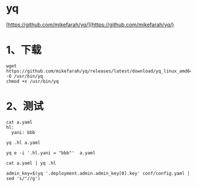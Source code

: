 # yq

[https://github.com/mikefarah/yq/](https://github.com/mikefarah/yq/)

# 1、下载

```
wget https://github.com/mikefarah/yq/releases/latest/download/yq_linux_amd64 -O /usr/bin/yq
chmod +x /usr/bin/yq
```

# 2、测试

```
cat a.yaml 
hl:
  yani: bbb
```

```
yq .hl a.yaml
```

```
yq e -i '.hl.yani = "bbb"'  a.yaml
```

```
cat a.yaml | yq .hl
```

```
admin_key=$(yq '.deployment.admin.admin_key[0].key' conf/config.yaml | sed 's/"//g')
```

